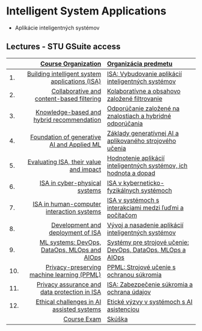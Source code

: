 #  Intelligent System Applications
- Aplikácie inteligentných systémov
  
## Lectures - STU GSuite access
|         | [Course Organization](https://docs.google.com/presentation/d/1ZLghJnD-SkjXg1Rm4N7nwSyrZpS0vycM3fgyxuEbjQQ/present?usp=share_link)                                     | [Organizácia predmetu](https://docs.google.com/presentation/d/1ZLghJnD-SkjXg1Rm4N7nwSyrZpS0vycM3fgyxuEbjQQ/present?usp=share_link)   |
| :-------| ----------------------------------------------------------: | :---------------------------------------------------------- |
| 1.      | [Building intelligent system applications (ISA)](https://docs.google.com/presentation/d/1Q2nnPjt_avA1RBUscrrOKuoJW63j5FyooqB8nhnr10w/edit?usp=share_link)           | [ISA: Vybudovanie aplikácií inteligentných systémov](https://docs.google.com/presentation/d/1Q2nnPjt_avA1RBUscrrOKuoJW63j5FyooqB8nhnr10w/edit?usp=share_link)  |
| 2.      | [Collaborative and content-based filtering](https://docs.google.com/presentation/d/1BjfmDSb_llhF9xf0wOgpd0hbnJFOPunr2o330JlCE2Y/edit?usp=share_link)               | [Kolaboratívne a obsahovo založené filtrovanie](https://docs.google.com/presentation/d/1BjfmDSb_llhF9xf0wOgpd0hbnJFOPunr2o330JlCE2Y/edit?usp=share_link)  |
| 3.      | [Knowledge-based and hybrid recommendation](https://docs.google.com/presentation/d/1A429J4RAg4chU_uvxX_XH-fj1TAHTqNiLsQKm059sP8/edit?usp=share_link)               | [Odporúčanie založené na znalostiach a hybridné odporúčania](https://docs.google.com/presentation/d/1A429J4RAg4chU_uvxX_XH-fj1TAHTqNiLsQKm059sP8/edit?usp=share_link)  |
| 4.      | [Foundation of generative AI and Applied ML](https://docs.google.com/presentation/d/1nx_xiw0AjmsKY0d8eZKN655OWMr2De8Yv5E40NQdxPw/edit?usp=share_link)              | [Základy generatívnej AI a aplikovaného strojového učenia](https://docs.google.com/presentation/d/1nx_xiw0AjmsKY0d8eZKN655OWMr2De8Yv5E40NQdxPw/edit?usp=share_link)  |
| 5.      | [Evaluating ISA, their value and impact](https://docs.google.com/presentation/d/1gFi3uEx_8jKnIrtp8jbW3t6UKu4ksIzgMi6fPUcFHR4/edit?usp=share_link)                  | [Hodnotenie aplikácií inteligentných systémov, ich hodnota a dopad](https://docs.google.com/presentation/d/1gFi3uEx_8jKnIrtp8jbW3t6UKu4ksIzgMi6fPUcFHR4/edit?usp=share_link)  |  
| 6.      | [ISA in cyber-physical systems](https://docs.google.com/presentation/d/18aat5jH9MC6z5D5WtI-BDqnNz6tFHlMHipeh5Az4zoM/edit?usp=share_link)                           | [ISA v kyberneticko-fyzikálnych systémoch](https://docs.google.com/presentation/d/18aat5jH9MC6z5D5WtI-BDqnNz6tFHlMHipeh5Az4zoM/edit?usp=share_link)  |
| 7.      | [ISA in human-computer interaction systems](https://docs.google.com/presentation/d/1Dg_tS86hn4xOQGML8B1CcsPs2Xc7zAIww3Mq9RXyGh4/edit?usp=share_link)               | [ISA v systémoch s interakciami medzi ľuďmi a počítačom](https://docs.google.com/presentation/d/1Dg_tS86hn4xOQGML8B1CcsPs2Xc7zAIww3Mq9RXyGh4/edit?usp=share_link)  |
| 8.      | [Development and deployment of ISA](https://docs.google.com/presentation/d/1GfMkJ2dN0YYHUuCVICDdAmiiROcxoS9vURhrfoQmDnA/edit?usp=share_link)                       | [Vývoj a nasadenie aplikácií inteligentných systémov](https://docs.google.com/presentation/d/1GfMkJ2dN0YYHUuCVICDdAmiiROcxoS9vURhrfoQmDnA/edit?usp=share_link)  |
| 9.      | [ML systems: DevOps, DataOps, MLOps and AIOps](https://docs.google.com/presentation/d/1-vpZonL3w8urvl3ztPhYjuaI5-x2347xRe6HHpq6BCE/edit?usp=share_link)            | [Systémy pre strojové učenie: DevOps, DataOps, MLOps a AIOps](https://docs.google.com/presentation/d/1-vpZonL3w8urvl3ztPhYjuaI5-x2347xRe6HHpq6BCE/edit?usp=share_link)  |
| 10.     | [Privacy-preserving machine learning (PPML)](https://docs.google.com/presentation/d/1Vyl09g6sibVsqYxA5vb8xBJGsJhfmblHtJdJ_4REw0A/edit?usp=share_link)              | [PPML: Strojové učenie s ochranou súkromia](https://docs.google.com/presentation/d/1Vyl09g6sibVsqYxA5vb8xBJGsJhfmblHtJdJ_4REw0A/edit?usp=share_link)  |  
| 11.     | [Privacy assurance and data protection in ISA](https://docs.google.com/presentation/d/1BLOTpGdemHU2C5nW2dmxT6UZ_kkOY0XpUn6MSfgj1z0/edit?usp=share_link)            | [ISA: Zabezpečenie súkromia a ochrana údajov](https://docs.google.com/presentation/d/1BLOTpGdemHU2C5nW2dmxT6UZ_kkOY0XpUn6MSfgj1z0/edit?usp=share_link)  |
| 12.     | [Ethical challenges in AI assisted systems](https://docs.google.com/presentation/d/1wbUK6Vs4_fc74z5T0_55LH9wi2-6ekcRKbnbqVLvzrY/edit?usp=share_link)               | [Etické výzvy v systémoch s AI asistenciou](https://docs.google.com/presentation/d/1wbUK6Vs4_fc74z5T0_55LH9wi2-6ekcRKbnbqVLvzrY/edit?usp=share_link)  |
|         | [Course Exam](https://docs.google.com/presentation/d/1uYSzuMXdPKY2E75VKB34LK9FQmbLf2gen2fKnwbcR7Q/edit?usp=share_link)                                             | [Skúška](https://docs.google.com/presentation/d/1uYSzuMXdPKY2E75VKB34LK9FQmbLf2gen2fKnwbcR7Q/edit?usp=share_link) |
